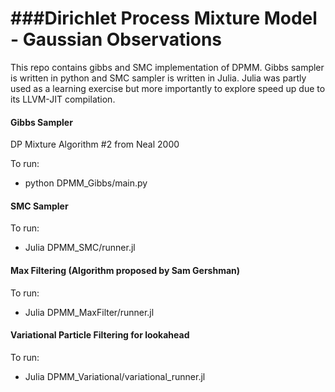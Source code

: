###Dirichlet Process Mixture Model - Gaussian Observations
==============

This repo contains gibbs and SMC implementation of DPMM. Gibbs sampler is written in python and SMC sampler is written in
Julia. Julia was partly used as a learning exercise but more importantly to explore speed up due to its LLVM-JIT compilation.



#### Gibbs Sampler
DP Mixture Algorithm #2 from Neal 2000 

To run: 
- python DPMM_Gibbs/main.py

#### SMC Sampler
To run:
- Julia DPMM_SMC/runner.jl

#### Max Filtering (Algorithm proposed by Sam Gershman)
To run:
- Julia DPMM_MaxFilter/runner.jl

#### Variational Particle Filtering for lookahead
To run:
- Julia DPMM_Variational/variational_runner.jl 
